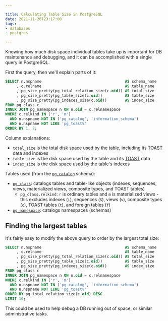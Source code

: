 ```yaml
---

title: Calculating Table Size in PostgreSQL
date: 2021-11-26T23:17:00
tags:
- databases
- postgres

---
```


Knowing how much disk space individual tables take up is important for DB maintenance and debugging, and it can be accomplished with a single query in PostgreSQL.

First the query, then we'll explain parts of it:

```sql
SELECT n.nspname                                     AS schema_name
     , c.relname                                     AS table_name
     , pg_size_pretty(pg_total_relation_size(c.oid)) AS total_size
     , pg_size_pretty(pg_table_size(c.oid))          AS table_size
     , pg_size_pretty(pg_indexes_size(c.oid))        AS index_size
FROM pg_class c
INNER JOIN pg_namespace n ON n.oid = c.relnamespace
WHERE c.relkind IN ('r', 'm')
  AND n.nspname NOT IN ('pg_catalog', 'information_schema')
  AND n.nspname NOT LIKE 'pg_toast%'
ORDER BY 1, 2;
```

Column explanations:

- `total_size` is the total disk space used by the table, including its [TOAST](https://www.postgresql.org/docs/current/storage-toast.html) data and indexes
- `table_size` is the disk space used by the table and its [TOAST](https://www.postgresql.org/docs/current/storage-toast.html) data
- `index_size` is the disk space used by the table's indexes

Tables used (from the [`pg_catalog`](https://www.postgresql.org/docs/current/catalogs-overview.html) schema):

- [`pg_class`](https://www.postgresql.org/docs/current/catalog-pg-class.html): catalogs tables and table-like objects (indexes, sequences, views, materialized views, composite types, and TOAST tables)
  - `pg_class.relkind`: `r` is ordinary tables and `m` is materialized views - this excludes indexes (`i`), sequences (`S`), views (`v`), composite types (`c`), TOAST tables (`t`), and foreign tables (`f`)
- [`pg_namespace`](https://www.postgresql.org/docs/current/catalog-pg-namespace.html): catalogs namespaces (schemas)

## Finding the largest tables

It's fairly easy to modify the above query to order by the largest total size:

```sql
SELECT n.nspname                                     AS schema_name
     , c.relname                                     AS table_name
     , pg_size_pretty(pg_total_relation_size(c.oid)) AS total_size
     , pg_size_pretty(pg_table_size(c.oid))          AS table_size
     , pg_size_pretty(pg_indexes_size(c.oid))        AS index_size
FROM pg_class c
INNER JOIN pg_namespace n ON n.oid = c.relnamespace
WHERE c.relkind IN ('r', 'm')
  AND n.nspname NOT IN ('pg_catalog', 'information_schema')
  AND n.nspname NOT LIKE 'pg_toast%'
ORDER BY pg_total_relation_size(c.oid) DESC
LIMIT 10;
```

This could be used to help debug a DB running out of space, or similar administrative tasks.

